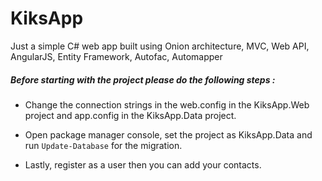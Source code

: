 # KiksApp
Just a simple C# web app built using Onion architecture, MVC, Web API, AngularJS, Entity Framework, Autofac, Automapper



##### Before starting with the project please do the following steps :

- Change the connection strings in the web.config in the KiksApp.Web project and app.config in the KiksApp.Data project.

- Open package manager console, set the project as KiksApp.Data and run ``` Update-Database ``` for the migration.

- Lastly, register as a user then you can add your contacts.
